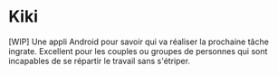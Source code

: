 # Kiki
[WIP] Une appli Android pour savoir qui va réaliser la prochaine tâche ingrate. Excellent pour les couples ou groupes de personnes qui sont incapables de se répartir le travail sans s'étriper.
